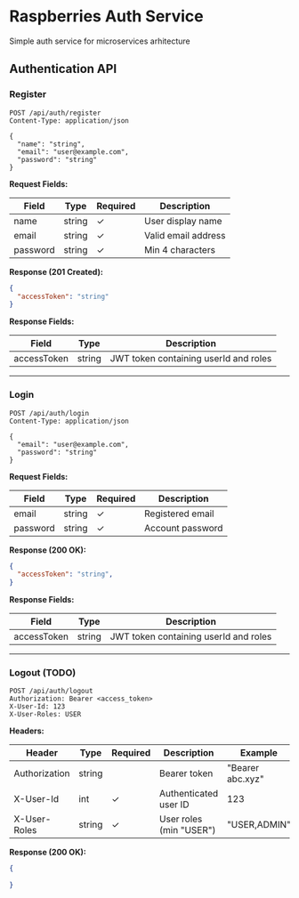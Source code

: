 
# Raspberries Auth Service

Simple auth service for microservices arhitecture


## Authentication API

### Register

```http
POST /api/auth/register
Content-Type: application/json

{
  "name": "string",
  "email": "user@example.com",
  "password": "string"
}
```

**Request Fields:**

| Field      | Type   | Required | Description               |
|------------|--------|----------|---------------------------|
| name       | string | ✓        | User display name         |
| email      | string | ✓        | Valid email address      |
| password   | string | ✓        | Min 4 characters         |

**Response (201 Created):**
```json
{
  "accessToken": "string"
}
```

**Response Fields:**

| Field        | Type   | Description                              |
|--------------|--------|------------------------------------------|
| accessToken  | string | JWT token containing userId and roles    |

---

### Login

```http
POST /api/auth/login
Content-Type: application/json

{
  "email": "user@example.com",
  "password": "string"
}
```

**Request Fields:**

| Field      | Type   | Required | Description               |
|------------|--------|----------|---------------------------|
| email      | string | ✓        | Registered email          |
| password   | string | ✓        | Account password          |

**Response (200 OK):**
```json
{
  "accessToken": "string",
}
```

**Response Fields:**

| Field        | Type   | Description                              |
|--------------|--------|------------------------------------------|
| accessToken  | string | JWT token containing userId and roles    |

---

### Logout (TODO)

```http
POST /api/auth/logout
Authorization: Bearer <access_token>
X-User-Id: 123
X-User-Roles: USER
```

**Headers:**

| Header        | Type   | Required | Description               | Example        |
|--------------|--------|----------|---------------------------|----------------|
| Authorization| string |         | Bearer token              | "Bearer abc.xyz" |
| X-User-Id    | int    | ✓        | Authenticated user ID     | 123            |
| X-User-Roles | string | ✓        | User roles (min "USER")   | "USER,ADMIN"   |

**Response (200 OK):**
```json
{
  
}
```


